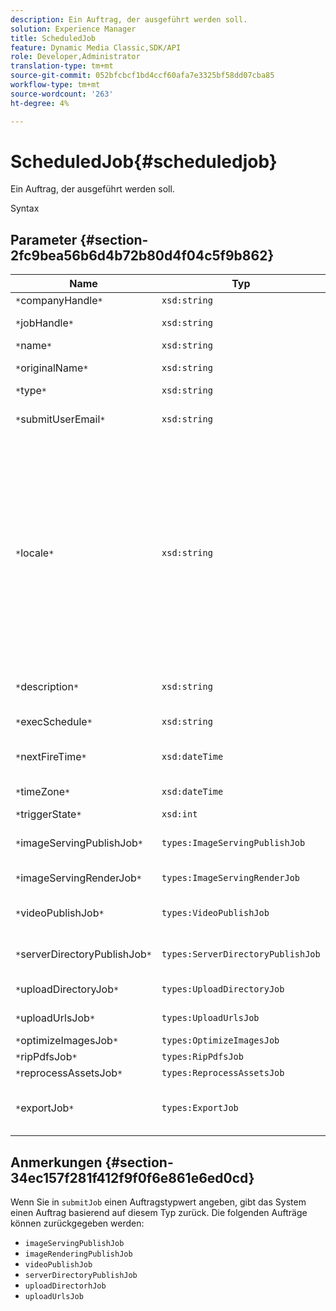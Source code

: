```yaml
---
description: Ein Auftrag, der ausgeführt werden soll.
solution: Experience Manager
title: ScheduledJob
feature: Dynamic Media Classic,SDK/API
role: Developer,Administrator
translation-type: tm+mt
source-git-commit: 052bfcbcf1bd4ccf60afa7e3325bf58dd07cba85
workflow-type: tm+mt
source-wordcount: '263'
ht-degree: 4%

---
```



# ScheduledJob{#scheduledjob}

Ein Auftrag, der ausgeführt werden soll.

Syntax

## Parameter {#section-2fc9bea56b6d4b72b80d4f04c5f9b862}

| Name | Typ | Beschreibung |
|---|---|---|
| `*`companyHandle`*` | `xsd:string` | Firma Handle. |
| `*`jobHandle`*` | `xsd:string` | Terminierte Auftragsverwaltung. |
| `*`name`*` | `xsd:string` | Auftragsname. |
| `*`originalName`*` | `xsd:string` | Ursprünglicher Name des geplanten Auftrags. |
| `*`type`*` | `xsd:string` | Auftragstyp. |
| `*`submitUserEmail`*` | `xsd:string` | Die E-Mail-Adresse des Benutzers, der den Auftrag geplant hat. |
| `*`locale`*` | `xsd:string` | Das Gebietsschema, das für Auftragsprotokolldetails und E-Mail-lokale Anpassungen verwendet wird. Gebietsschemata werden als `<language_code>[- <country_code>]` angegeben, wobei der Sprachencode aus Kleinbuchstaben und aus zwei Buchstaben besteht, wie in ISO-639 angegeben, und der optionale Ländercode aus Großbuchstaben besteht, und aus zwei Buchstaben, wie in ISO-3166 angegeben. Die Zeichenfolge für Englisch (USA) lautet beispielsweise: `en-US`. |
| `*`description`*` | `xsd:string` | Eine Beschreibung des Auftrags, wie ursprünglich unter `submitJob` angegeben. |
| `*`execSchedule`*` | `xsd:string` | Wenn die Ausführung des Auftrags geplant ist. |
| `*`nextFireTime`*` | `xsd:dateTime` | Datum, Uhrzeit und Zeitzone, in der der Auftrag ausgelöst wird. |
| `*`timeZone`*` | `xsd:dateTime` | Die Zeitzone des geplanten Auftrags. |
| `*`triggerState`*` | `xsd:int` | Auswahl des Triggers. |
| `*`imageServingPublishJob`*` | `types:ImageServingPublishJob` | Auftragsdetails für einen Image Serving-Veröffentlichungsauftrag. |
| `*`imageServingRenderJob`*` | `types:ImageServingRenderJob` | Auftragsdetails für einen Bildwiedergabeauftrag. |
| `*`videoPublishJob`*` | `types:VideoPublishJob` | Auftragsdetails für einen Videoveröffentlichungsauftrag. Siehe [VideoPublishJob](https://experienceleague.adobe.com/docs/dynamic-media-developer-resources/image-production-api/data-types/r-scheduled-job.html). |
| `*`serverDirectoryPublishJob`*` | `types:ServerDirectoryPublishJob` | Auftragsdetails für einen Veröffentlichungsauftrag im Serververzeichnis. |
| `*`uploadDirectoryJob`*` | `types:UploadDirectoryJob` | Auftragsdetails für einen Upload-Ordnerauftrag. |
| `*`uploadUrlsJob`*` | `types:UploadUrlsJob` | Auftragsdetails für einen Upload-URLs-Auftrag. |
| `*`optimizeImagesJob`*` | `types:OptimizeImagesJob` |  |
| `*`ripPdfsJob`*` | `types:RipPdfsJob` |  |
| `*`reprocessAssetsJob`*` | `types:ReprocessAssetsJob` |  |
| `*`exportJob`*` | `types:ExportJob` | Zulassen des autorisierten Exports von zuvor hochgeladenen Dateien. Siehe [Exportauftrag](https://experienceleague.adobe.com/docs/dynamic-media-developer-resources/image-production-api/data-types/r-scheduled-job.html). |

## Anmerkungen {#section-34ec157f281f412f9f0f6e861e6ed0cd}

Wenn Sie in `submitJob` einen Auftragstypwert angeben, gibt das System einen Auftrag basierend auf diesem Typ zurück. Die folgenden Aufträge können zurückgegeben werden:

* `imageServingPublishJob`
* `imageRenderingPublishJob`
* `videoPublishJob`
* `serverDirectoryPublishJob`
* `uploadDirectorhJob`
* `uploadUrlsJob`


